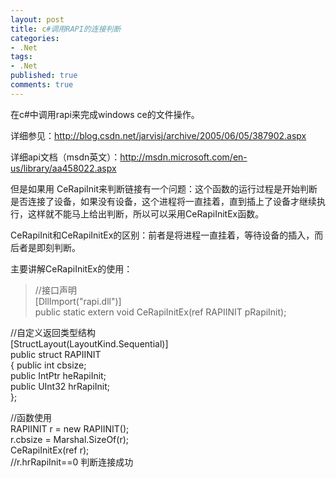 ```yaml
---
layout: post
title: c#调用RAPI的连接判断
categories:
- .Net
tags:
- .Net
published: true
comments: true
---
```

<p>在c#中调用rapi来完成windows ce的文件操作。</p>

<p>详细参见：<a href="http://blog.csdn.net/jarvisj/archive/2005/06/05/387902.aspx" target="_blank">http://blog.csdn.net/jarvisj/archive/2005/06/05/387902.aspx</a></p>

<p>详细api文档（msdn英文）：<a href="http://msdn.microsoft.com/en-us/library/aa458022.aspx" target="_blank">http://msdn.microsoft.com/en-us/library/aa458022.aspx</a></p>

<p>但是如果用 CeRapiInit来判断链接有一个问题：这个函数的运行过程是开始判断是否连接了设备，如果没有设备，这个进程将一直挂着，直到插上了设备才继续执行，这样就不能马上给出判断，所以可以采用CeRapiInitEx函数。</p>

<p>CeRapiInit和CeRapiInitEx的区别：前者是将进程一直挂着，等待设备的插入，而后者是即刻判断。</p>

<p>主要讲解CeRapiInitEx的使用：
<blockquote>//接口声明<br />
[DllImport("rapi.dll")]<br />
public static extern void CeRapiInitEx(ref RAPIINIT pRapiInit);</blockquote></p>

<p>//自定义返回类型结构<br />
[StructLayout(LayoutKind.Sequential)]<br />
public struct RAPIINIT<br />
{
public int cbsize;<br />
public IntPtr heRapiInit;<br />
public UInt32 hrRapiInit;<br />
};</p>

<p>//函数使用<br />
RAPIINIT r = new RAPIINIT();<br />
r.cbsize = Marshal.SizeOf(r);<br />
CeRapiInitEx(ref r);<br />
//r.hrRapiInit==0 判断连接成功</p>
